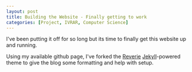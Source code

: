 ```yaml
---
layout: post
title: Building the Website - Finally getting to work
categories: [Project, IVRAR, Computer Science]
---
```


I've been putting it off for so long but its time to finally get this website up and running.

Using my available github page, I've forked the [Reverie](https://github.com/amitmerchant1990/reverie) [Jekyll](https://jekyllrb.com/)-powered theme to give the blog some formatting and help with setup.
